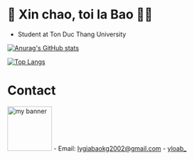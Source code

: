 # :wave: Xin chao, toi la Bao :raising_hand_man:
- Student at Ton Duc Thang University


[![Anurag's GitHub stats](https://github-readme-stats.vercel.app/api?username=baorlys&show_icons=true&theme=dracula)](https://github.com/anuraghazra/github-readme-stats)

[![Top Langs](https://github-readme-stats.vercel.app/api/top-langs/?username=baorlys&hide=html,css,less,scss,tsql)](https://github.com/anuraghazra/github-readme-stats)

# Contact
<img height="100" width="100" src="https://user-images.githubusercontent.com/69019508/212467244-feea34e5-2413-43f7-80d4-c69ee1543385.png" alt="my banner">
- Email: <a href="lygiabaokg2002@gmail.com">lygiabaokg2002@gmail.com</a>
- <a href="https://www.instagram.com/yloab_/">yloab_</a>
